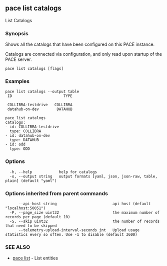 ## pace list catalogs

List Catalogs

### Synopsis

Shows all the catalogs that have been configured on this PACE instance.

Catalogs are connected via configuration, and only read upon startup of the PACE server.

```
pace list catalogs [flags]
```

### Examples

```
pace list catalogs --output table
 ID                       TYPE

 COLLIBRA-testdrive   COLLIBRA
 datahub-on-dev        DATAHUB

pace list catalogs
catalogs:
- id: COLLIBRA-testdrive
  type: COLLIBRA
- id: datahub-on-dev
  type: DATAHUB
- id: odd
  type: ODD
```

### Options

```
  -h, --help            help for catalogs
  -o, --output string   output formats [yaml, json, json-raw, table, plain] (default "yaml")
```

### Options inherited from parent commands

```
      --api-host string                         api host (default "localhost:50051")
  -P, --page_size uint32                        the maximum number of records per page (default 10)
  -S, --skip uint32                             the number of records that need to be skipped
      --telemetry-upload-interval-seconds int   Upload usage statistics every so often. Use -1 to disable (default 3600)
```

### SEE ALSO

* [pace list](pace_list.md)	 - List entities

